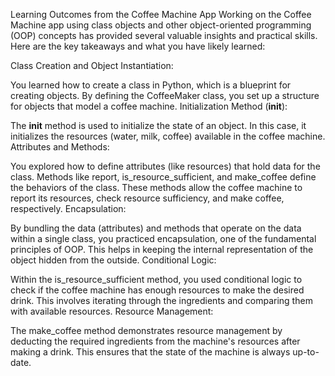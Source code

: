 Learning Outcomes from the Coffee Machine App
Working on the Coffee Machine app using class objects and other object-oriented programming (OOP) concepts has provided several valuable insights and practical skills. Here are the key takeaways and what you have likely learned:

Class Creation and Object Instantiation:

You learned how to create a class in Python, which is a blueprint for creating objects.
By defining the CoffeeMaker class, you set up a structure for objects that model a coffee machine.
Initialization Method (__init__):

The __init__ method is used to initialize the state of an object. In this case, it initializes the resources (water, milk, coffee) available in the coffee machine.
Attributes and Methods:

You explored how to define attributes (like resources) that hold data for the class.
Methods like report, is_resource_sufficient, and make_coffee define the behaviors of the class. These methods allow the coffee machine to report its resources, check resource sufficiency, and make coffee, respectively.
Encapsulation:

By bundling the data (attributes) and methods that operate on the data within a single class, you practiced encapsulation, one of the fundamental principles of OOP. This helps in keeping the internal representation of the object hidden from the outside.
Conditional Logic:

Within the is_resource_sufficient method, you used conditional logic to check if the coffee machine has enough resources to make the desired drink. This involves iterating through the ingredients and comparing them with available resources.
Resource Management:

The make_coffee method demonstrates resource management by deducting the required ingredients from the machine's resources after making a drink. This ensures that the state of the machine is always up-to-date.